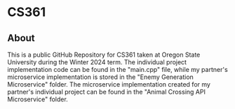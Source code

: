 # CS361
## About
This is a public GitHub Repository for CS361 taken at Oregon State University during the Winter 2024 term. The individual project implementation code can be found in the "main.cpp" file, while my partner's microservice implementation is stored in the "Enemy Generation Microservice" folder. The microservice implementation created for my partner's individual project can be found in the "Animal Crossing API Microservice" folder.